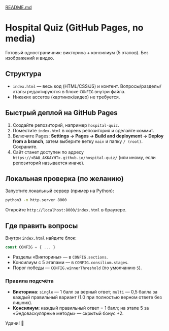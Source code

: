 [README.md](https://github.com/user-attachments/files/22162228/README.md)
# Hospital Quiz (GitHub Pages, no media)

Готовый одностраничник: викторина + консилиум (5 этапов). Без изображений и видео.

## Структура
- `index.html` — весь код (HTML/CSS/JS) и контент. Вопросы/разделы/этапы редактируются в блоке `CONFIG` внутри файла.
- Никаких ассетов (картинок/видео) не требуется.

## Быстрый деплой на GitHub Pages
1. Создайте репозиторий, например `hospital-quiz`.
2. Поместите `index.html` в корень репозитория и сделайте коммит.
3. Включите Pages: **Settings → Pages → Build and deployment → Deploy from a branch**, затем выберите ветку `main` и папку `/ (root)`. Сохраните.
4. Сайт станет доступен по адресу `https://<ВАШ_АККАУНТ>.github.io/hospital-quiz/` (или иному, если репозиторий называется иначе).

## Локальная проверка (по желанию)
Запустите локальный сервер (пример на Python):
```bash
python3 -m http.server 8000
```
Откройте `http://localhost:8000/index.html` в браузере.

## Где править вопросы
Внутри `index.html` найдите блок:
```js
const CONFIG = { ... }
```
- Разделы «Викторины» — в `CONFIG.sections`.
- Консилиум с 5 этапами — в `CONFIG.consilium.stages`.
- Порог победы — `CONFIG.winnerThreshold` (по умолчанию `5`).

### Правила подсчёта
- **Викторина**: `single` — 1 балл за верный ответ; `multi` — 0,5 балла за каждый правильный вариант (1.0 при полностью верном ответе без лишних).
- **Консилиум**: каждый правильный ответ = 1 балл; на этапе 5 за «Эндоваскулярные методы» — скрытый бонус +2.

Удачи! 🎉

